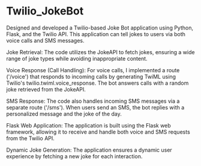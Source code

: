 # Twilio_JokeBot
Designed and developed a Twilio-based Joke Bot application using Python, Flask, and the Twilio API. This application can tell jokes to users via both voice calls and SMS messages. 

Joke Retrieval: The code utilizes the JokeAPI to fetch jokes, ensuring a wide range of joke types while avoiding inappropriate content.

Voice Response (Call Handling): For voice calls, I implemented a route ('/voice') that responds to incoming calls by generating TwiML using Twilio's twilio.twiml.voice_response. The bot answers calls with a random joke retrieved from the JokeAPI.

SMS Response: The code also handles incoming SMS messages via a separate route ('/sms'). When users send an SMS, the bot replies with a personalized message and the joke of the day.

Flask Web Application: The application is built using the Flask web framework, allowing it to receive and handle both voice and SMS requests from the Twilio API.

Dynamic Joke Generation: The application ensures a dynamic user experience by fetching a new joke for each interaction.
